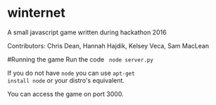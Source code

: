 # winternet
A small javascript game written during hackathon 2016

Contributors:
Chris Dean,
Hannah Hajdik,
Kelsey Veca,
Sam MacLean

#Running the game
  Run the code <code> node server.py </code>
  
  If you do not have <code>node</code> you can use <code>apt-get install node</code> or your distro's equivalent.
  
  You can access the game on port 3000.
